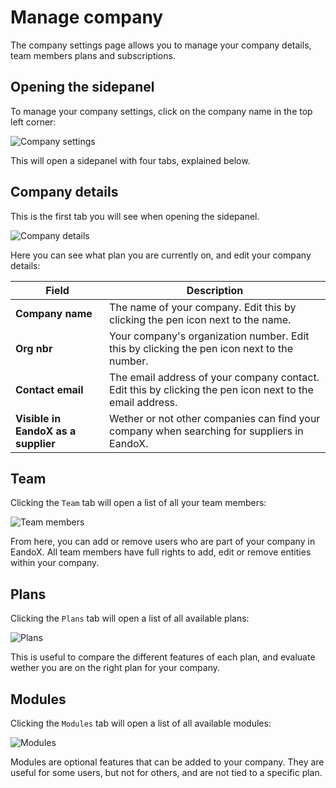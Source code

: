 # Manage company

The company settings page allows you to manage your company details, team members plans and subscriptions.

## Opening the sidepanel

To manage your company settings, click on the company name in the top left corner:

![Company settings](/images/settings/manage-company-button.jpg)

This will open a sidepanel with four tabs, explained below.

## Company details

This is the first tab you will see when opening the sidepanel.

![Company details](/images/settings/manage-company-panel.jpg)

Here you can see what plan you are currently on, and edit your company details:

| Field                               | Description                                                                                              |
| ----------------------------------- | -------------------------------------------------------------------------------------------------------- |
| **Company name**                    | The name of your company. Edit this by clicking the pen icon next to the name.                           |
| **Org nbr**                         | Your company's organization number. Edit this by clicking the pen icon next to the number.               |
| **Contact email**                   | The email address of your company contact. Edit this by clicking the pen icon next to the email address. |
| **Visible in EandoX as a supplier** | Wether or not other companies can find your company when searching for suppliers in EandoX.              |

## Team

Clicking the `Team` tab will open a list of all your team members:

![Team members](/images/settings/manage-company-team.jpg)

From here, you can add or remove users who are part of your company in EandoX. All team members have full rights to add, edit or remove entities within your company.

## Plans

Clicking the `Plans` tab will open a list of all available plans:

![Plans](/images/settings/manage-company-plan.jpg)

This is useful to compare the different features of each plan, and evaluate wether you are on the right plan for your company.

## Modules

Clicking the `Modules` tab will open a list of all available modules:

![Modules](/images/settings/manage-company-modules.jpg)

Modules are optional features that can be added to your company. They are useful for some users, but not for others, and are not tied to a specific plan.

